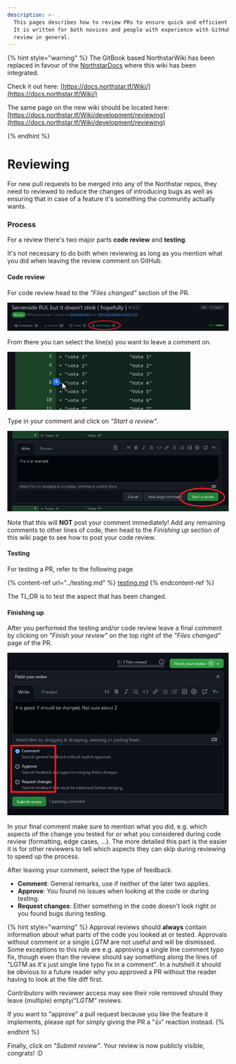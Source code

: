 ```yaml
---
description: >-
  This pages describes how to review PRs to ensure quick and efficient merging.
  It is written for both novices and people with experience with GitHub and code
  review in general.
---
```


{% hint style="warning" %}
The GitBook based NorthstarWiki has been replaced in favour of the [NorthstarDocs](https://docs.northstar.tf/) where this wiki has been integrated.

Check it out here: [https://docs.northstar.tf/Wiki/](https://docs.northstar.tf/Wiki/)

The same page on the new wiki should be located here: [https://docs.northstar.tf/Wiki/development/reviewing](https://docs.northstar.tf/Wiki/development/reviewing)

{% endhint %}

# Reviewing

For new pull requests to be merged into any of the Northstar repos, they need to reviewed to reduce the changes of introducing bugs as well as ensuring that in case of a feature it's something the community actually wants.

### Process

For a review there's two major parts **code review** and **testing**.

It's not necessary to do both when reviewing as long as you mention what you did when leaving the review comment on GitHub.

#### Code review

For code review head to the _"Files changed"_ section of the PR.

![](../.gitbook/assets/review1.png)

From there you can select the line(s) you want to leave a comment on.

![](../.gitbook/assets/review2.PNG)

Type in your comment and click on _"Start a review"_.

![](../.gitbook/assets/review3.png)

Note that this will **NOT** post your comment immediately! Add any remaining comments to other lines of code, then head to the _Finishing up_ section of this wiki page to see how to post your code review.



#### Testing

For testing a PR, refer to the following page

{% content-ref url="../testing.md" %}
[testing.md](./testing.md)
{% endcontent-ref %}

The TL;DR is to test the aspect that has been changed.

#### Finishing up

After you performed the testing and/or code review leave a final comment by clicking on _"Finish your review"_ on the top right of the _"Files changed"_ page of the PR.

![](../.gitbook/assets/review4.png)

In your final comment make sure to mention what you did, e.g. which aspects of the change you tested for or what you considered during code review (formatting, edge cases, ...). The more detailed this part is the easier it is for other reviewers to tell which aspects they can skip during reviewing to speed up the process.

After leaving your comment, select the type of feedback.

* **Comment**: General remarks, use if neither of the later two applies.
* **Approve**: You found no issues when looking at the code or during testing.
* **Request changes**: Either something in the code doesn't look right or you found bugs during testing.

{% hint style="warning" %}
Approval reviews should **always** contain information about what parts of the code you looked at or tested. Approvals without comment or a single _LGTM_ are not useful and will be dismissed. \
Some exceptions to this rule are e.g. approving a single line comment typo fix, though even than the review should say something along the lines of "LGTM as it's just single line typo fix in a comment". In a nutshell it should be obvious to a future reader why you approved a PR without the reader having to look at the file diff first.

Contributors with reviewer access may see their role removed should they leave (multiple) empty/_"LGTM"_ reviews.

If you want to "approve" a pull request because you like the feature it implements, please opt for simply giving the PR a "👍" reaction instead.
{% endhint %}

Finally, click on _"Submit review"_. Your review is now publicly visible, congrats! :D
